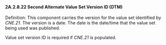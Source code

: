 #### 2A.2.8.22 Second Alternate Value Set Version ID (DTM)

Definition: This component carries the version for the value set identified by _CNE.21_. The version is a date. The date is the date/time that the value set being used was published.

Value set version ID is required if _CNE.21_ is populated.
